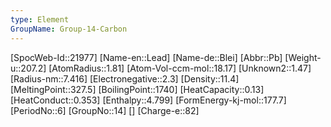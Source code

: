 ```yaml
---
type: Element
GroupName: Group-14-Carbon
---
```

[SpocWeb-Id::21977]
[Name-en::Lead]
[Name-de::Blei]
[Abbr::Pb]
[Weight-u::207.2]
[AtomRadius::1.81]
[Atom-Vol-ccm-mol::18.17]
[Unknown2::1.47]
[Radius-nm::7.416]
[Electronegative::2.3]
[Density::11.4]
[MeltingPoint::327.5]
[BoilingPoint::1740]
[HeatCapacity::0.13]
[HeatConduct::0.353]
[Enthalpy::4.799]
[FormEnergy-kj-mol::177.7]
[PeriodNo::6]
[GroupNo::14]
[]
[Charge-e::82]

